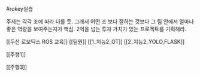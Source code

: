 #rokey실습

주제는 각각 조에 따라 다를 듯.
그래서 어떤 조 보다 잘하는 것보다 그 팀 안에서 얼마나 좋은 역량을 보여주는지가 핵심.
2억을 넘는 투자 가치가 있는 프로젝트를 기획해라.


[[두산 로보틱스 ROS 교육]]
[[팀원]]
[[1_지능2_OT]]
[[2_지능2_YOLO,FLASK]]

[[주행1]]

[[주행3]]



